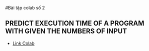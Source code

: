 #Bài tập colab số 2
## PREDICT EXECUTION TIME OF A PROGRAM WITH GIVEN THE NUMBERS OF INPUT
- [Link Colab](https://colab.research.google.com/drive/1XkBRbdelfKLl4IkwW9bCuksX3dRjBkKR#scrollTo=wnBCMbhsbcDT)
